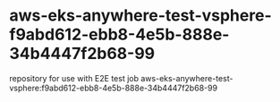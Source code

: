 # aws-eks-anywhere-test-vsphere-f9abd612-ebb8-4e5b-888e-34b4447f2b68-99
repository for use with E2E test job aws-eks-anywhere-test-vsphere:f9abd612-ebb8-4e5b-888e-34b4447f2b68-99
